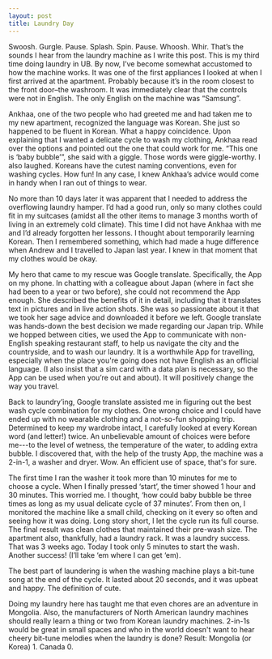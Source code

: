 ```yaml
---
layout: post
title: Laundry Day
---
```


Swoosh. Gurgle. Pause. Splash. Spin. Pause. Whoosh. Whir. That’s the sounds I hear from the laundry machine as I write this post. This is my third time doing laundry in UB. By now, I’ve become somewhat accustomed to how the machine works. It was one of the first appliances I looked at when I first arrived at the apartment. Probably because it’s in the room closest to the front door–the washroom. It was immediately clear that the controls were not in English. The only English on the machine was “Samsung”.

Ankhaa, one of the two people who had greeted me and had taken me to my new apartment, recognized the language was Korean. She just so happened to be fluent in Korean. What a happy coincidence. Upon explaining that I wanted a delicate cycle to wash my clothing, Ankhaa read over the options and pointed out the one that could work for me. “This one is ‘baby bubble’”, she said with a giggle. Those words were giggle-worthy. I also laughed. Koreans have the cutest naming conventions, even for washing cycles. How fun! In any case, I knew Ankhaa’s advice would come in handy when I ran out of things to wear.

No more than 10 days later it was apparent that I needed to address the overflowing laundry hamper. I’d had a good run, only so many clothes could fit in my suitcases (amidst all the other items to manage 3 months worth of living in an extremely cold climate). This time I did not have Ankhaa with me and I’d already forgotten her lessons. I thought about temporarily learning Korean. Then I remembered something, which had made a huge difference when Andrew and I travelled to Japan last year. I knew in that moment that my clothes would be okay.

My hero that came to my rescue was Google translate. Specifically, the App on my phone. In chatting with a colleague about Japan (where in fact she had been to a year or two before), she could not recommend the App enough. She described the benefits of it in detail, including that it translates text in pictures and in live action shots. She was so passionate about it that we took her sage advice and downloaded it before we left. Google translate was hands-down the best decision we made regarding our Japan trip. While we hopped between cities, we used the App to communicate with non-English speaking restaurant staff, to help us navigate the city and the countryside, and to wash our laundry. It is a worthwhile App for travelling, especially when the place you're going does not have English as an official language. (I also insist that a sim card with a data plan is necessary, so the App can be used when you’re out and about). It will positively change the way you travel.

Back to laundry’ing, Google translate assisted me in figuring out the best wash cycle combination for my clothes. One wrong choice and I could have ended up with no wearable clothing and a not-so-fun shopping trip. Determined to keep my wardrobe intact, I carefully looked at every Korean word (and letter!) twice. An unbelievable amount of choices were before me---to the level of wetness, the temperature of the water, to adding extra bubble. I discovered that, with the help of the trusty App, the machine was a 2-in-1, a washer and dryer. Wow. An efficient use of space, that's for sure.

The first time I ran the washer it took more than 10 minutes for me to choose a cycle. When I finally pressed ‘start’, the timer showed 1 hour and 30 minutes. This worried me. I thought, ‘how could baby bubble be three times as long as my usual delicate cycle of 37 minutes’. From then on, I monitored the machine like a small child, checking on it every so often and seeing how it was doing. Long story short, I let the cycle run its full course. The final result was clean clothes that maintained their pre-wash size. The apartment also, thankfully, had a laundry rack. It was a laundry success. That was 3 weeks ago. Today I took only 5 minutes to start the wash. Another success! (I’ll take ‘em where I can get ‘em).

The best part of laundering is when the washing machine plays a bit-tune song at the end of the cycle. It lasted about 20 seconds, and it was upbeat and happy. The definition of cute.

Doing my laundry here has taught me that even chores are an adventure in Mongolia. Also, the manufacturers of North American laundry machines should really learn a thing or two from Korean laundry machines. 2-in-1s would be great in small spaces and who in the world doesn't want to hear cheery bit-tune melodies when the laundry is done? Result: Mongolia (or Korea) 1. Canada 0.
